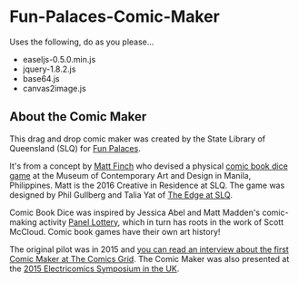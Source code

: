 # Fun-Palaces-Comic-Maker #

Uses the following, do as you please...

* easeljs-0.5.0.min.js
*	jquery-1.8.2.js
* base64.js
* canvas2image.js

## About the Comic Maker ##

This drag and drop comic maker was created by the State Library of Queensland (SLQ) for [Fun Palaces](www.funpalaces.co.uk).

It's from a concept by [Matt Finch](www.matthewfinch.me/about) who devised a physical [comic book dice game](https://matthewfinch.me/2014/10/14/comic-book-dice-a-sequential-storytelling-game/) at the Museum of Contemporary Art and Design in Manila, Philippines. Matt is the 2016 Creative in Residence at SLQ. The game was designed by Phil Gullberg and Talia Yat of [The Edge at SLQ](http://edgeqld.org.au/).

Comic Book Dice was inspired by Jessica Abel and Matt Madden's comic-making activity [Panel Lottery](http://dw-wp.com/2010/05/panel-lottery-an-exercise-in-narrative-juxtaposition-and-editing/), which in turn has roots in the work of Scott McCloud. Comic book games have their own art history!

The original pilot was in 2015 and [you can read an interview about the first Comic Maker at The Comics Grid](http://blog.comicsgrid.com/2015/10/fun-palaces-comic-maker-an-interview-with-matt-finch/). The Comic Maker was also presented at the [2015 Electricomics Symposium in the UK](https://matthewfinch.me/2015/10/14/fun-palaces-comic-maker-at-electricomics/).


